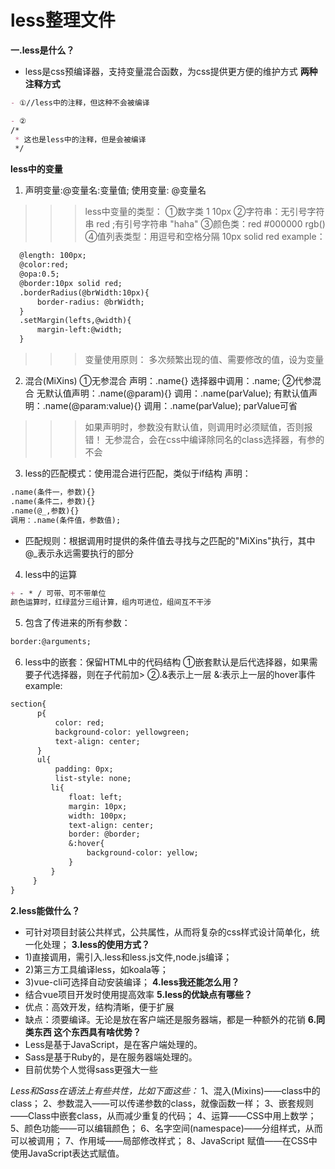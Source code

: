 # less整理文件
**一.less是什么？**
- less是css预编译器，支持变量混合函数，为css提供更方便的维护方式
**两种注释方式**
``` md
- ①//less中的注释，但这种不会被编译

- ②
/*
 * 这也是less中的注释，但是会被编译
 */
```
**less中的变量**
1. 声明变量:@变量名:变量值;
   使用变量: @变量名
>>>less中变量的类型：
①数字类 1 10px
②字符串：无引号字符串 red ;有引号字符串 "haha"
③颜色类：red #000000 rgb()
④值列表类型：用逗号和空格分隔 10px solid red
example：
``` md
  @length: 100px;
  @color:red;
  @opa:0.5;
  @border:10px solid red;
  .borderRadius(@brWidth:10px){
      border-radius: @brWidth;
  }
  .setMargin(lefts,@width){
      margin-left:@width;
  }
```
>>>变量使用原则：
多次频繁出现的值、需要修改的值，设为变量
2. 混合(MiXins)
①无参混合
声明：.name{} 选择器中调用：.name;
②代参混合
无默认值声明：.name(@param){} 调用：.name(parValue);
有默认值声明：.name(@param:value){}
调用：.name(parValue); parValue可省
>>>如果声明时，参数没有默认值，则调用时必须赋值，否则报错！
>>>无参混合，会在css中编译除同名的class选择器，有参的不会
3. less的匹配模式：使用混合进行匹配，类似于if结构
声明：
``` md
.name(条件一，参数){}
.name(条件二，参数){}
.name(@_,参数){}
调用：.name(条件值，参数值);
```
- 匹配规则：根据调用时提供的条件值去寻找与之匹配的"MiXins"执行，其中@_表示永远需要执行的部分
4. less中的运算
``` md
+ - * / 可带、可不带单位
颜色运算时，红绿蓝分三组计算，组内可进位，组间互不干涉
```
5. 包含了传进来的所有参数：
``` md
border:@arguments;
```
6. less中的嵌套：保留HTML中的代码结构
①嵌套默认是后代选择器，如果需要子代选择器，则在子代前加>
②.&表示上一层 &:表示上一层的hover事件
example:
``` md
section{
      p{
          color: red;
          background-color: yellowgreen;
          text-align: center;
      }
      ul{
          padding: 0px;
          list-style: none;
         li{
             float: left;
             margin: 10px;
             width: 100px;
             text-align: center;
             border: @border;
             &:hover{
                 background-color: yellow;
             }
         }
     }
}
```

**2.less能做什么？**
- 可针对项目封装公共样式，公共属性，从而将复杂的css样式设计简单化，统一化处理；
**3.less的使用方式？**
- 1)直接调用，需引入.less和less.js文件,node.js编译；
- 2)第三方工具编译less，如koala等；
- 3)vue-cli可选择自动安装编译；
**4.less我还能怎么用？**
- 结合vue项目开发时使用提高效率
**5.less的优缺点有哪些？**
- 优点：高效开发，结构清晰，便于扩展
- 缺点：须要编译。无论是放在客户端还是服务器端，都是一种额外的花销
**6.同类东西 这个东西具有啥优势？**
- Less是基于JavaScript，是在客户端处理的。
- Sass是基于Ruby的，是在服务器端处理的。
- 目前优势个人觉得sass更强大一些

*Less和Sass在语法上有些共性，比如下面这些：*
1、混入(Mixins)——class中的class；
2、参数混入——可以传递参数的class，就像函数一样；
3、嵌套规则——Class中嵌套class，从而减少重复的代码；
4、运算——CSS中用上数学；
5、颜色功能——可以编辑颜色；
6、名字空间(namespace)——分组样式，从而可以被调用；
7、作用域——局部修改样式；
8、JavaScript 赋值——在CSS中使用JavaScript表达式赋值。
